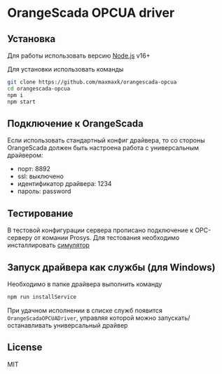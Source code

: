 # OrangeScada OPCUA driver

## Установка

Для работы использовать версию [Node.js](https://nodejs.org/) v16+

Для установки использовать команды

```sh
git clone https://github.com/maxmaxk/orangescada-opcua
cd orangescada-opcua
npm i
npm start
```
## Подключение к OrangeScada

Если использовать стандартный конфиг драйвера, то со стороны OrangeScada должен быть настроена работа с универсальным драйвером:
- порт: 8892
- ssl: выключено
- идентификатор драйвера: 1234
- пароль: password

## Тестирование

В тестовой конфигурации сервера прописано подключение к OPC-серверу от комании Prosys.
Для тестования необходимо инсталлировать [симулятор](https://downloads.prosysopc.com/opc-ua-simulation-server-downloads.php)

## Запуск драйвера как службы (для Windows)

Необходимо в папке драйвера выполнить команду

```sh
npm run installService
```

При удачном исполнении в списке служб появится `OrangeScadaOPCUADriver`, управляя которой можно запускать/останавливать универсальный драйвер

## License

MIT

